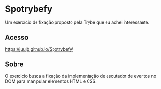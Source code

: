 # Spotrybefy
Um exercício de fixação proposto pela Trybe que eu achei interessante.

## Acesso

https://juujb.github.io/Spotrybefy/

## Sobre

O exercicio busca a fixação da implementação de escutador de eventos no DOM para manipular elementos HTML e CSS.
